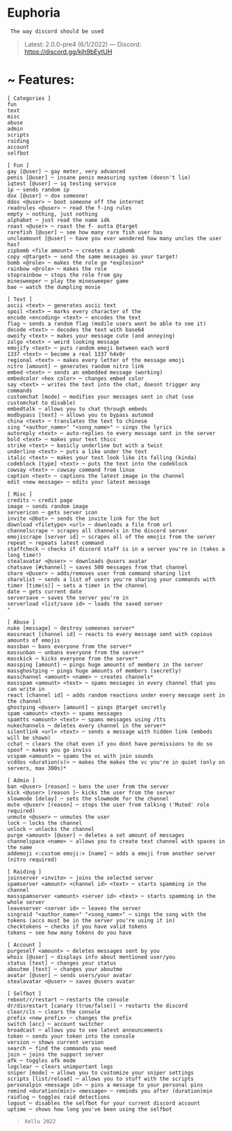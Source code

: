 # Euphoria
``` The way discord should be used```
> Latest: 2.0.0-pre4 (6/1/2022) ― Discord: https://discord.gg/kjh9bEytUH

# ~ Features:
```
[ Categories ]
fun
text
misc
abuse
admin
scripts
raiding
account
selfbot

[ Fun ]
gay [@user] ─ gay meter, very advanced
penis [@user] ─ insane penis measuring system (doesn't lie)
iqtest [@user] ─ iq testing service 
ip ─ sends random ip
dox [@user] ─ dox someone!
ddos <@user> ─ boot someone off the internet 
readrules <@user> ─ read the f-ing rules
empty ─ nothing, just nothing 
alphabet ─ just read the name idk
roast <@user> ─ roast the f- outta @target 
rarefish [@user] ─ see how many rare fish user has
uncleamount [@user] ─ have you ever wondered how many uncles the user has?
zipbomb <file amount> ─ creates a zipbomb
copy <@target> ─ send the same messages as your target!
bomb <@role> ─ makes the role go *explosion*
rainbow <@role> ─ makes the role 
stoprainbow ─ stops the role from gay
minesweeper ─ play the minesweeper game
bao ─ watch the dumpling movie

[ Text ]
ascii <text> ─ generates ascii text
spoil <text> ─ marks every character of the 
encode <encoding> <text> ─ encodes the text
flag ─ sends a random flag (modile users wont be able to see it)
decode <text> ─ decodes the text with base64
owoify <text> ─ makes your message cute (and annoying)
zalgo <text> ─ weird looking message
emojify <text> ─ puts random emoji between each word
1337 <text> ─ become a real 1337 h4x0r
regional <text> ─ makes every letter of the message emoji 
nitro [amount] ─ generates random nitro link
embed <text> ─ sends an embedded message (working)
embedcolor <hex color> ─ changes embed color
say <text> ─ writes the text into the chat, doesnt trigger any commands
customchat [mode] ─ modifies your messages sent in chat (use customchat to disable)
embedtalk ─ allows you to chat through embeds
modbypass [text] ─ allows you to bypass automod
china <text> ─ translates the text to chinese
sing "<author_name>" "<song_name>" ─ sings the lyrics
autoreply <text> ─ auto-replies to every message sent in the server
bold <text> ─ makes your text thicc
strike <text> ─ basicly underline but with a twist
underline <text> ─ puts a like under the text
italic <text> ─ makes your text look like its falling (kinda)
codeblock [type] <text> ─ puts the text into the codeblock 
cowsay <text> ─ cowsay command from linux
caption <text> ─ captions the latest image in the channel
edit <new message> ─ edits your latest message

[ Misc ]
credits ─ credit page
image ─ sends random image
servericon ─ gets server icon
invite <@bot> ─ sends the invite link for the bot
download <filetype> <url> ─ downloads a file from url
channelscrape ─ scrapes all channels in the discord server
emojiscrape [server id] ─ scrapes all of the emojis from the server
repeat ─ repeats latest command
staffcheck ─ checks if discord staff is in a server you're in (takes a long time!)
stealavatar <@user> ─ downloads @users avatar 
chatsave [#channel] ─ saves 500 messages from that channel 
share <@user> ─ adds/removes user from command sharing list
sharelist ─ sends a list of users you're sharing your commands with
timer [time(s)] ─ sets a timer in the channel
date ─ gets current date
serversave ─ saves the server you're in
serverload <list/save id> ─ loads the saved server
"

[ Abuse ]
nuke [message] ─ destroy someones server*
massreact [channel id] ─ reacts to every message sent with copious amounts of emojis
massban ─ bans everyone from the server*
massunban ─ unbans everyone from the server*
masskick ─ kicks everyone from the server*
massping [amount] ─ pings huge amounts of members in the server
massghostping ─ pings huge amounts of members (secretly)
masschannel <amount> <name> ─ creates channels*
massspam <amount> <text> ─ spams messages in every channel that you can write in
react [channel id] ─ adds random reactions under every message sent in the channel
ghostping <@user> [amount] ─ pings @target secretly 
spam <amount> <text> ─ spams messages
spamtts <amount> <text> ─ spams messages using /tts
nukechannels ─ deletes every channel in the server*
silentlink <url> <text> ─ sends a message with hidden link (embeds will be shown) 
cchat ─ clears the chat even if you dont have permissions to do so
spoof ─ makes you go inviss
vcspam <amount> ─ spams the vc with join sounds
vcddos <duration(s)> ─ makes the makes the vc you're in quiet (only on servers, max 300s)*

[ Admin ]
ban <@user> [reason] ─ bans the user from the server
kick <@user> [reason ]─ kicks the user from the server
slowmode [delay] ─ sets the slowmode for the channel 
mute <@user> [reason] ─ stops the user from talking ('Muted' role required)
unmute <@user> ─ unmutes the user
lock ─ locks the channel
unlock ─ unlocks the channel
purge <amount> [@user] ─ deletes a set amount of messages
channelspace <name> ─ allows you to create text channel with spaces in the name
addemoji <:custom emoji:> [name] ─ adds a emoji from another server (nitro required)

[ Raiding ]
joinserver <invite> ─ joins the selected server
spamserver <amount> <channel id> <text> ─ starts spamming in the channel
massspamserver <amount> <server id> <text> ─ starts spamming in the whole server
leaveserver <server id> ─ leaves the server
singraid "<author_name>" "<song_name>" ─ sings the song with the tokens (accs must be in the server you're using it in)
checktokens ─ checks if you have valid tokens
tokens ─ see how many tokens do you have

[ Account ]
purgeself <amount> ─ deletes messages sent by you
whois [@user] ─ displays info about mentioned user/you
status [text] ─ changes your status 
aboutme [text] ─ changes your aboutme
avatar [@user] ─ sends users/your avatar
stealavatar <@user> ─ saves @users avatar

[ Selfbot ]
reboot/r/restart ─ restarts the console
dr/disrestart [canary (true/false)] ─ restarts the discord
clear/cls ─ clears the console
prefix <new prefix> ─ changes the prefix
switch [acc] ─ account switcher
broadcast ─ allows you to see latest announcements
token ─ sends your token into the console
version ─ shows current version
search ─ find the commands you need
join ─ joins the support server
afk ─ toggles afk mode
logclear ─ clears unimportant logs 
sniper [mode] ─ allows you to customize your sniper settings
scripts [list/reload] ─ allows you to stuff with the scripts
personalpin <message id> ─ pins a message to your personal pins
remind <duration(min)> <message> ─ reminds you after (duration)min
raidlog ─ toggles raid detections
logout ─ disables the selfbot for your current discord account
uptime ─ shows how long you've been using the selfbot
```

> `Xellu 2022` 
